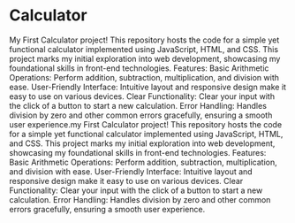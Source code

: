 # Calculator
 My First Calculator project! This repository hosts the code for a simple yet functional calculator implemented using JavaScript, HTML, and CSS. This project marks my initial exploration into web development, showcasing my foundational skills in front-end technologies.  Features: Basic Arithmetic Operations: Perform addition, subtraction, multiplication, and division with ease. User-Friendly Interface: Intuitive layout and responsive design make it easy to use on various devices. Clear Functionality: Clear your input with the click of a button to start a new calculation. Error Handling: Handles division by zero and other common errors gracefully, ensuring a smooth user experience.my First Calculator project! This repository hosts the code for a simple yet functional calculator implemented using JavaScript, HTML, and CSS. This project marks my initial exploration into web development, showcasing my foundational skills in front-end technologies.  Features: Basic Arithmetic Operations: Perform addition, subtraction, multiplication, and division with ease. User-Friendly Interface: Intuitive layout and responsive design make it easy to use on various devices. Clear Functionality: Clear your input with the click of a button to start a new calculation. Error Handling: Handles division by zero and other common errors gracefully, ensuring a smooth user experience.
